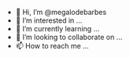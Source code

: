 - 👋 Hi, I’m @megalodebarbes
- 👀 I’m interested in ...
- 🌱 I’m currently learning ...
- 💞️ I’m looking to collaborate on ...
- 📫 How to reach me ...

<!---
megalodebarbes/megalodebarbes is a ✨ special ✨ repository because its `README.md` (this file) appears on your GitHub profile.
You can click the Preview link to take a look at your changes.
--->
